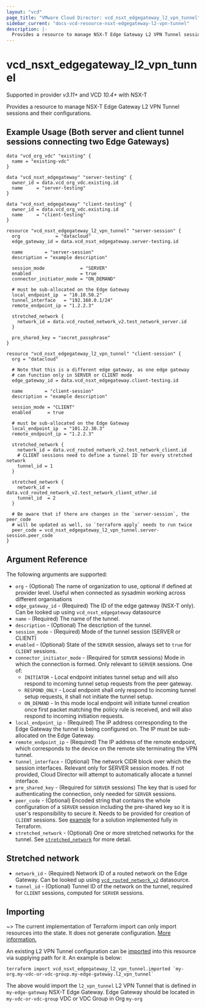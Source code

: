 ```yaml
---
layout: "vcd"
page_title: "VMware Cloud Director: vcd_nsxt_edgegateway_l2_vpn_tunnel"
sidebar_current: "docs-vcd-resource-nsxt-edgegateway-l2-vpn-tunnel"
description: |-
  Provides a resource to manage NSX-T Edge Gateway L2 VPN Tunnel sessions and their configurations.
---
```


# vcd\_nsxt\_edgegateway\_l2\_vpn\_tunnel

Supported in provider *v3.11+* and VCD *10.4+* with NSX-T

Provides a resource to manage NSX-T Edge Gateway L2 VPN Tunnel sessions and their configurations.

<a id="example-usage"></a>
## Example Usage (Both server and client tunnel sessions connecting two Edge Gateways)

```hcl
data "vcd_org_vdc" "existing" {
  name = "existing-vdc"
}

data "vcd_nsxt_edgegateway" "server-testing" {
  owner_id = data.vcd_org_vdc.existing.id
  name     = "server-testing"
}

data "vcd_nsxt_edgegateway" "client-testing" {
  owner_id = data.vcd_org_vdc.existing.id
  name     = "client-testing"
}

resource "vcd_nsxt_edgegateway_l2_vpn_tunnel" "server-session" {
  org             = "datacloud"
  edge_gateway_id = data.vcd_nsxt_edgegateway.server-testing.id

  name        = "server-session"
  description = "example description"

  session_mode             = "SERVER"
  enabled                  = true
  connector_initiator_mode = "ON_DEMAND"

  # must be sub-allocated on the Edge Gateway
  local_endpoint_ip  = "10.10.50.2"
  tunnel_interface   = "192.168.0.1/24"
  remote_endpoint_ip = "1.2.2.3"

  stretched_network {
    network_id = data.vcd_routed_network_v2.test_network_server.id
  }

  pre_shared_key = "secret_passphrase"
}

resource "vcd_nsxt_edgegateway_l2_vpn_tunnel" "client-session" {
  org = "datacloud"

  # Note that this is a different edge gateway, as one edge gateway
  # can function only in SERVER or CLIENT mode
  edge_gateway_id = data.vcd_nsxt_edgegateway.client-testing.id

  name        = "client-session"
  description = "example description"

  session_mode = "CLIENT"
  enabled      = true

  # must be sub-allocated on the Edge Gateway
  local_endpoint_ip  = "101.22.30.3"
  remote_endpoint_ip = "1.2.2.3"

  stretched_network {
    network_id = data.vcd_routed_network_v2.test_network_client.id
    # CLIENT sessions need to define a tunnel ID for every stretched network
    tunnel_id = 1
  }

  stretched_network {
    network_id = data.vcd_routed_network_v2.test_network_client_other.id
    tunnel_id  = 2
  }

  # Be aware that if there are changes in the `server-session`, the peer_code
  # will be updated as well, so `terraform apply` needs to run twice
  peer_code = vcd_nsxt_edgegateway_l2_vpn_tunnel.server-session.peer_code
}
```

## Argument Reference

The following arguments are supported:

* `org` - (Optional) The name of organization to use, optional if defined at 
  provider level. Useful when connected as sysadmin working across different organisations
* `edge_gateway_id` - (Required) The ID of the edge gateway (NSX-T only). 
  Can be looked up using `vcd_nsxt_edgegateway` datasource
* `name` - (Required) The name of the tunnel.
* `description` - (Optional) The description of the tunnel.
* `session_mode` - (Required) Mode of the tunnel session (SERVER or CLIENT)
* `enabled` - (Optional) State of the `SERVER` session, always set to `true` for `CLIENT` 
  sessions.
* `connector_initiator_mode` - (Required for `SERVER` sessions) Mode in which 
  the connection is formed. Only relevant to `SERVER` sessions. One of:
	* `INITIATOR` - Local endpoint initiates tunnel setup and will also respond to 
  incoming tunnel setup requests from the peer gateway.
	* `RESPOND_ONLY` - Local endpoint shall only respond to incoming tunnel setup 
  requests, it shall not initiate the tunnel setup.
	* `ON_DEMAND` - In this mode local endpoint will initiate tunnel creation once 
  first packet matching the policy rule is received, and will also respond to 
  incoming initiation requests.
* `local_endpoint_ip` - (Required) The IP address corresponding to the Edge 
  Gateway the tunnel is being configured on. The IP must be sub-allocated 
  on the Edge Gateway.
* `remote_endpoint_ip` - (Required) The IP address of the remote endpoint, which 
corresponds to the device on the remote site terminating the VPN tunnel.
* `tunnel_interface` - (Optional) The network CIDR block over which the session 
  interfaces. Relevant only for SERVER session modes. If not provided, Cloud 
  Director will attempt to automatically allocate a tunnel interface.
* `pre_shared_key` - (Required for `SERVER` sessions) The key that is used for 
  authenticating the connection, only needed for `SERVER` sessions.
* `peer_code` - (Optional) Encoded string that contains the whole configuration 
  of a `SERVER` session including the pre-shared key so it is user's 
  responsibility to secure it. Needs to be provided for creation of
  `CLIENT` sessions. See [example](#example-usage-both-server-and-client-tunnel-sessions-connecting-two-edge-gateways) 
  for a solution implemented fully in Terraform.
* `stretched_network` - (Optional) One or more stretched networks for the tunnel. 
  See [`stretched_network`](#stretched-network) for more detail.

## Stretched network

* `network_id` - (Required) Network ID of a routed network on the Edge Gateway. 
  Can be looked up using [`vcd_routed_network_v2`](/providers/vmware/vcd/latest/docs/resources/nsxt_edgegateway_l2_vpn_tunnel) 
  datasource.
* `tunnel_id` - (Optional) Tunnel ID of the network on the tunnel, required for 
  `CLIENT` sessions, computed for `SERVER` sessions.

## Importing

~> The current implementation of Terraform import can only import resources into the state.
It does not generate configuration. [More information.](https://www.terraform.io/docs/import/)

An existing L2 VPN Tunnel configuration can be [imported][docs-import] into this resource
via supplying path for it. An example is below:

[docs-import]: https://www.terraform.io/docs/import/

```
terraform import vcd_nsxt_edgegateway_l2_vpn_tunnel.imported `my-org.my-vdc-or-vdc-group.my-edge-gateway.l2_vpn_tunnel`
```

The above would import the `l2_vpn_tunnel` L2 VPN Tunnel that is defined in
`my-edge-gateway` NSX-T Edge Gateway. Edge Gateway should be located in `my-vdc-or-vdc-group` VDC or
VDC Group in Org `my-org`
